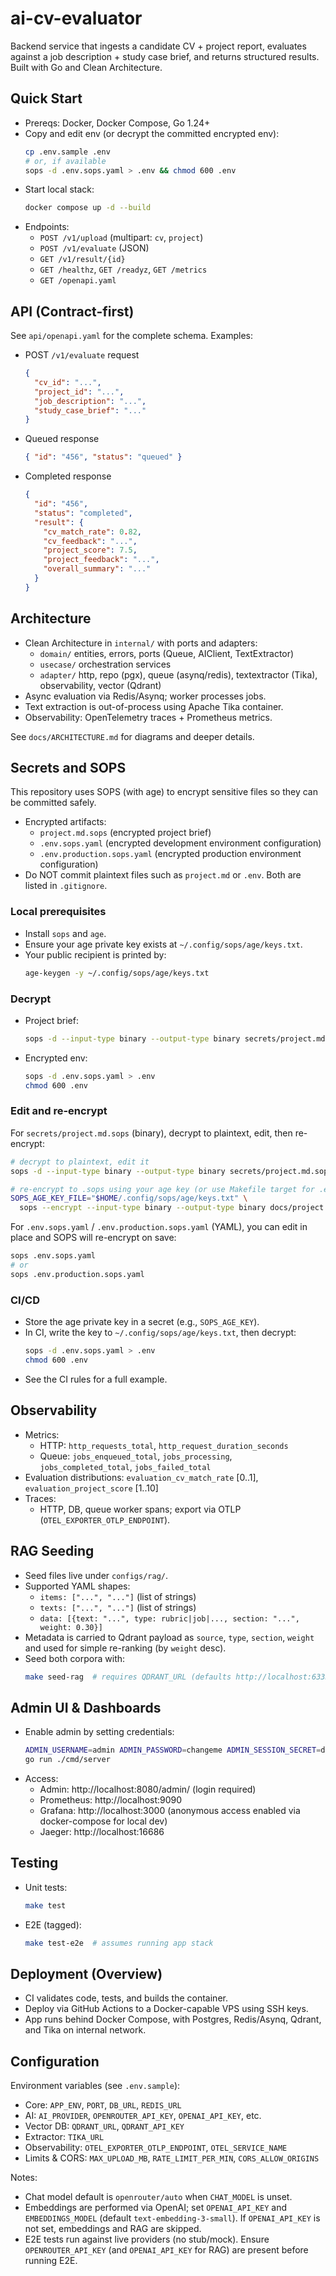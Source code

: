 # ai-cv-evaluator

Backend service that ingests a candidate CV + project report, evaluates against a job description + study case brief, and returns structured results. Built with Go and Clean Architecture.

## Quick Start

- Prereqs: Docker, Docker Compose, Go 1.24+
- Copy and edit env (or decrypt the committed encrypted env):
  ```bash
  cp .env.sample .env
  # or, if available
  sops -d .env.sops.yaml > .env && chmod 600 .env
  ```
- Start local stack:
  ```bash
  docker compose up -d --build
  ```
- Endpoints:
  - `POST /v1/upload` (multipart: `cv`, `project`)
  - `POST /v1/evaluate` (JSON)
  - `GET /v1/result/{id}`
  - `GET /healthz`, `GET /readyz`, `GET /metrics`
  - `GET /openapi.yaml`

## API (Contract-first)
See `api/openapi.yaml` for the complete schema. Examples:

- POST `/v1/evaluate` request
  ```json
  {
    "cv_id": "...",
    "project_id": "...",
    "job_description": "...",
    "study_case_brief": "..."
  }
  ```
- Queued response
  ```json
  { "id": "456", "status": "queued" }
  ```
- Completed response
  ```json
  {
    "id": "456",
    "status": "completed",
    "result": {
      "cv_match_rate": 0.82,
      "cv_feedback": "...",
      "project_score": 7.5,
      "project_feedback": "...",
      "overall_summary": "..."
    }
  }
  ```

## Architecture
- Clean Architecture in `internal/` with ports and adapters:
  - `domain/` entities, errors, ports (Queue, AIClient, TextExtractor)
  - `usecase/` orchestration services
  - `adapter/` http, repo (pgx), queue (asynq/redis), textextractor (Tika), observability, vector (Qdrant)
- Async evaluation via Redis/Asynq; worker processes jobs.
- Text extraction is out-of-process using Apache Tika container.
- Observability: OpenTelemetry traces + Prometheus metrics.

See `docs/ARCHITECTURE.md` for diagrams and deeper details.

## Secrets and SOPS

This repository uses SOPS (with age) to encrypt sensitive files so they can be committed safely.

- Encrypted artifacts:
  - `project.md.sops` (encrypted project brief)
  - `.env.sops.yaml` (encrypted development environment configuration)
  - `.env.production.sops.yaml` (encrypted production environment configuration)
- Do NOT commit plaintext files such as `project.md` or `.env`. Both are listed in `.gitignore`.

### Local prerequisites
- Install `sops` and `age`.
- Ensure your age private key exists at `~/.config/sops/age/keys.txt`.
- Your public recipient is printed by:
  ```bash
  age-keygen -y ~/.config/sops/age/keys.txt
  ```

### Decrypt
- Project brief:
  ```bash
  sops -d --input-type binary --output-type binary secrets/project.md.sops > docs/project.md
  ```
- Encrypted env:
  ```bash
  sops -d .env.sops.yaml > .env
  chmod 600 .env
  ```

### Edit and re-encrypt
For `secrets/project.md.sops` (binary), decrypt to plaintext, edit, then re-encrypt:
```bash
# decrypt to plaintext, edit it
sops -d --input-type binary --output-type binary secrets/project.md.sops > docs/project.md

# re-encrypt to .sops using your age key (or use Makefile target for .enc)
SOPS_AGE_KEY_FILE="$HOME/.config/sops/age/keys.txt" \
  sops --encrypt --input-type binary --output-type binary docs/project.md > secrets/project.md.sops
```

For `.env.sops.yaml` / `.env.production.sops.yaml` (YAML), you can edit in place and SOPS will re-encrypt on save:
```bash
sops .env.sops.yaml
# or
sops .env.production.sops.yaml
```

### CI/CD
- Store the age private key in a secret (e.g., `SOPS_AGE_KEY`).
- In CI, write the key to `~/.config/sops/age/keys.txt`, then decrypt:
  ```bash
  sops -d .env.sops.yaml > .env
  chmod 600 .env
  ```
- See the CI rules for a full example.

## Observability
- Metrics:
  - HTTP: `http_requests_total`, `http_request_duration_seconds`
  - Queue: `jobs_enqueued_total`, `jobs_processing`, `jobs_completed_total`, `jobs_failed_total`
- Evaluation distributions: `evaluation_cv_match_rate` [0..1], `evaluation_project_score` [1..10]
- Traces:
  - HTTP, DB, queue worker spans; export via OTLP (`OTEL_EXPORTER_OTLP_ENDPOINT`).

## RAG Seeding
- Seed files live under `configs/rag/`.
- Supported YAML shapes:
  - `items: ["...", "..."]` (list of strings)
  - `texts: ["...", "..."]` (list of strings)
  - `data: [{text: "...", type: rubric|job|..., section: "...", weight: 0.30}]`
- Metadata is carried to Qdrant payload as `source`, `type`, `section`, `weight` and used for simple re-ranking (by `weight` desc).
- Seed both corpora with:
  ```bash
  make seed-rag  # requires QDRANT_URL (defaults http://localhost:6333); uses configured embeddings (e.g., OPENAI_API_KEY)
  ```
 
## Admin UI & Dashboards
- Enable admin by setting credentials:
  ```bash
  ADMIN_USERNAME=admin ADMIN_PASSWORD=changeme ADMIN_SESSION_SECRET=dev-secret \
  go run ./cmd/server
  ```
- Access:
  - Admin: http://localhost:8080/admin/ (login required)
  - Prometheus: http://localhost:9090
  - Grafana: http://localhost:3000 (anonymous access enabled via docker-compose for local dev)
  - Jaeger: http://localhost:16686

## Testing
- Unit tests:
  ```bash
  make test
  ```
- E2E (tagged):
  ```bash
  make test-e2e  # assumes running app stack
  ```

## Deployment (Overview)
- CI validates code, tests, and builds the container.
- Deploy via GitHub Actions to a Docker-capable VPS using SSH keys.
- App runs behind Docker Compose, with Postgres, Redis/Asynq, Qdrant, and Tika on internal network.

## Configuration
Environment variables (see `.env.sample`):
- Core: `APP_ENV`, `PORT`, `DB_URL`, `REDIS_URL`
- AI: `AI_PROVIDER`, `OPENROUTER_API_KEY`, `OPENAI_API_KEY`, etc.
- Vector DB: `QDRANT_URL`, `QDRANT_API_KEY`
- Extractor: `TIKA_URL`
- Observability: `OTEL_EXPORTER_OTLP_ENDPOINT`, `OTEL_SERVICE_NAME`
- Limits & CORS: `MAX_UPLOAD_MB`, `RATE_LIMIT_PER_MIN`, `CORS_ALLOW_ORIGINS`

Notes:
- Chat model default is `openrouter/auto` when `CHAT_MODEL` is unset.
- Embeddings are performed via OpenAI; set `OPENAI_API_KEY` and `EMBEDDINGS_MODEL` (default `text-embedding-3-small`). If `OPENAI_API_KEY` is not set, embeddings and RAG are skipped.
- E2E tests run against live providers (no stub/mock). Ensure `OPENROUTER_API_KEY` (and `OPENAI_API_KEY` for RAG) are present before running E2E.
